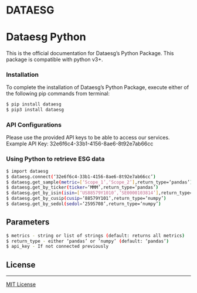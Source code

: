 # DATAESG
# Dataesg Python
This is the official documentation for Dataesg’s Python Package. This package is compatible with python v3+.
### Installation
To complete the installation of Dataesg’s Python Package, execute either of the following pip commands from terminal:
```sh
$ pip install dataesg
$ pip3 install dataesg
```
### API Configurations
Please use the provided API keys to be able to access our services.
Example API Key: 32e6f6c4-33b1-4156-8ae6-8t92e7ab66cc
### Using Python to retrieve ESG data
```sh
$ import dataesg
$ dataesg.connect(‘32e6f6c4-33b1-4156-8ae6-8t92e7ab66cc’)
$ dataesg.get_sample(metric=[‘Scope_1’,‘Scope_2’],return_type=‘pandas’)
$ dataesg.get_by_ticker(ticker=‘MMM’,return_type=‘pandas’)
$ dataesg.get_by_isin(isin=[‘US88579Y1010’,’SE0000103814’],return_type=‘pandas’)
$ dataesg.get_by_cusip(cusip=‘88579Y101’,return_type=‘numpy’)
$ dataesg.get_by_sedol(sedol=‘2595708’,return_type=‘numpy’)
```
## Parameters
```sh
$ metrics - string or list of strings (default: returns all metrics)
$ return_type - either ‘pandas’ or ’numpy’ (default: ‘pandas’)
$ api_key - If not connected previously
```
## License
----
[MIT License](http://opensource.org/licenses/MIT)

